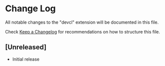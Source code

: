 # Change Log

All notable changes to the "devcl" extension will be documented in this file.

Check [Keep a Changelog](http://keepachangelog.com/) for recommendations on how to structure this file.

## [Unreleased]

- Initial release
